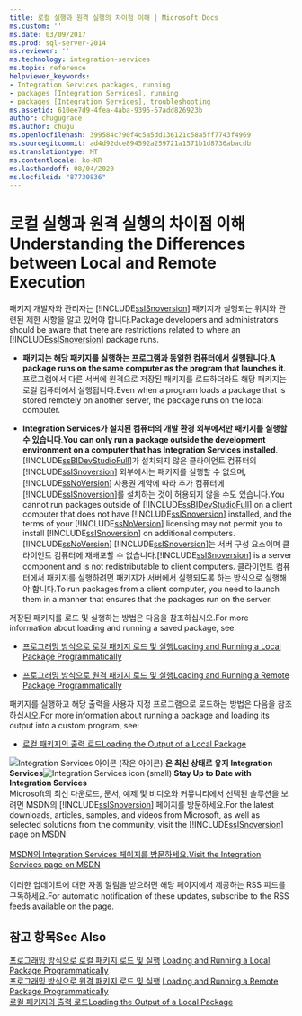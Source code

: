 ```yaml
---
title: 로컬 실행과 원격 실행의 차이점 이해 | Microsoft Docs
ms.custom: ''
ms.date: 03/09/2017
ms.prod: sql-server-2014
ms.reviewer: ''
ms.technology: integration-services
ms.topic: reference
helpviewer_keywords:
- Integration Services packages, running
- packages [Integration Services], running
- packages [Integration Services], troubleshooting
ms.assetid: 610ee7d9-4fea-4aba-9395-57add826923b
author: chugugrace
ms.author: chugu
ms.openlocfilehash: 399584c790f4c5a5dd136121c58a5ff7743f4969
ms.sourcegitcommit: ad4d92dce894592a259721a1571b1d8736abacdb
ms.translationtype: MT
ms.contentlocale: ko-KR
ms.lasthandoff: 08/04/2020
ms.locfileid: "87730836"
---
```

# <a name="understanding-the-differences-between-local-and-remote-execution"></a><span data-ttu-id="cfd2f-102">로컬 실행과 원격 실행의 차이점 이해</span><span class="sxs-lookup"><span data-stu-id="cfd2f-102">Understanding the Differences between Local and Remote Execution</span></span>
  <span data-ttu-id="cfd2f-103">패키지 개발자와 관리자는 [!INCLUDE[ssISnoversion](../../includes/ssisnoversion-md.md)] 패키지가 실행되는 위치와 관련된 제한 사항을 알고 있어야 합니다.</span><span class="sxs-lookup"><span data-stu-id="cfd2f-103">Package developers and administrators should be aware that there are restrictions related to where an [!INCLUDE[ssISnoversion](../../includes/ssisnoversion-md.md)] package runs.</span></span>  
  
-   <span data-ttu-id="cfd2f-104">**패키지는 해당 패키지를 실행하는 프로그램과 동일한 컴퓨터에서 실행됩니다**.</span><span class="sxs-lookup"><span data-stu-id="cfd2f-104">**A package runs on the same computer as the program that launches it**.</span></span> <span data-ttu-id="cfd2f-105">프로그램에서 다른 서버에 원격으로 저장된 패키지를 로드하더라도 해당 패키지는 로컬 컴퓨터에서 실행됩니다.</span><span class="sxs-lookup"><span data-stu-id="cfd2f-105">Even when a program loads a package that is stored remotely on another server, the package runs on the local computer.</span></span>  
  
-   <span data-ttu-id="cfd2f-106">**Integration Services가 설치된 컴퓨터의 개발 환경 외부에서만 패키지를 실행할 수 있습니다**.</span><span class="sxs-lookup"><span data-stu-id="cfd2f-106">**You can only run a package outside the development environment on a computer that has Integration Services installed**.</span></span> <span data-ttu-id="cfd2f-107">[!INCLUDE[ssBIDevStudioFull](../../includes/ssbidevstudiofull-md.md)]가 설치되지 않은 클라이언트 컴퓨터의 [!INCLUDE[ssISnoversion](../../includes/ssisnoversion-md.md)] 외부에서는 패키지를 실행할 수 없으며, [!INCLUDE[ssNoVersion](../../includes/ssnoversion-md.md)] 사용권 계약에 따라 추가 컴퓨터에 [!INCLUDE[ssISnoversion](../../includes/ssisnoversion-md.md)]를 설치하는 것이 허용되지 않을 수도 있습니다.</span><span class="sxs-lookup"><span data-stu-id="cfd2f-107">You cannot run packages outside of [!INCLUDE[ssBIDevStudioFull](../../includes/ssbidevstudiofull-md.md)] on a client computer that does not have [!INCLUDE[ssISnoversion](../../includes/ssisnoversion-md.md)] installed, and the terms of your [!INCLUDE[ssNoVersion](../../includes/ssnoversion-md.md)] licensing may not permit you to install [!INCLUDE[ssISnoversion](../../includes/ssisnoversion-md.md)] on additional computers.</span></span> [!INCLUDE[ssNoVersion](../../includes/ssnoversion-md.md)] <span data-ttu-id="cfd2f-108">[!INCLUDE[ssISnoversion](../../includes/ssisnoversion-md.md)]는 서버 구성 요소이며 클라이언트 컴퓨터에 재배포할 수 없습니다.</span><span class="sxs-lookup"><span data-stu-id="cfd2f-108">[!INCLUDE[ssISnoversion](../../includes/ssisnoversion-md.md)] is a server component and is not redistributable to client computers.</span></span> <span data-ttu-id="cfd2f-109">클라이언트 컴퓨터에서 패키지를 실행하려면 패키지가 서버에서 실행되도록 하는 방식으로 실행해야 합니다.</span><span class="sxs-lookup"><span data-stu-id="cfd2f-109">To run packages from a client computer, you need to launch them in a manner that ensures that the packages run on the server.</span></span>  
  
 <span data-ttu-id="cfd2f-110">저장된 패키지를 로드 및 실행하는 방법은 다음을 참조하십시오.</span><span class="sxs-lookup"><span data-stu-id="cfd2f-110">For more information about loading and running a saved package, see:</span></span>  
  
-   [<span data-ttu-id="cfd2f-111">프로그래밍 방식으로 로컬 패키지 로드 및 실행</span><span class="sxs-lookup"><span data-stu-id="cfd2f-111">Loading and Running a Local Package Programmatically</span></span>](../run-manage-packages-programmatically/loading-and-running-a-local-package-programmatically.md)  
  
-   [<span data-ttu-id="cfd2f-112">프로그래밍 방식으로 원격 패키지 로드 및 실행</span><span class="sxs-lookup"><span data-stu-id="cfd2f-112">Loading and Running a Remote Package Programmatically</span></span>](../run-manage-packages-programmatically/loading-and-running-a-remote-package-programmatically.md)  
  
 <span data-ttu-id="cfd2f-113">패키지를 실행하고 해당 출력을 사용자 지정 프로그램으로 로드하는 방법은 다음을 참조하십시오.</span><span class="sxs-lookup"><span data-stu-id="cfd2f-113">For more information about running a package and loading its output into a custom program, see:</span></span>  
  
-   [<span data-ttu-id="cfd2f-114">로컬 패키지의 출력 로드</span><span class="sxs-lookup"><span data-stu-id="cfd2f-114">Loading the Output of a Local Package</span></span>](../run-manage-packages-programmatically/loading-the-output-of-a-local-package.md)  
  
<span data-ttu-id="cfd2f-115">![Integration Services 아이콘 (작은 아이콘)](../media/dts-16.gif "Integration Services 아이콘(작은 아이콘)")  **은 최신 상태로 유지 Integration Services**</span><span class="sxs-lookup"><span data-stu-id="cfd2f-115">![Integration Services icon (small)](../media/dts-16.gif "Integration Services icon (small)")  **Stay Up to Date with Integration Services**</span></span><br /> <span data-ttu-id="cfd2f-116">Microsoft의 최신 다운로드, 문서, 예제 및 비디오와 커뮤니티에서 선택된 솔루션을 보려면 MSDN의 [!INCLUDE[ssISnoversion](../../includes/ssisnoversion-md.md)] 페이지를 방문하세요.</span><span class="sxs-lookup"><span data-stu-id="cfd2f-116">For the latest downloads, articles, samples, and videos from Microsoft, as well as selected solutions from the community, visit the [!INCLUDE[ssISnoversion](../../includes/ssisnoversion-md.md)] page on MSDN:</span></span><br /><br /> [<span data-ttu-id="cfd2f-117">MSDN의 Integration Services 페이지를 방문하세요.</span><span class="sxs-lookup"><span data-stu-id="cfd2f-117">Visit the Integration Services page on MSDN</span></span>](https://go.microsoft.com/fwlink/?LinkId=136655)<br /><br /> <span data-ttu-id="cfd2f-118">이러한 업데이트에 대한 자동 알림을 받으려면 해당 페이지에서 제공하는 RSS 피드를 구독하세요.</span><span class="sxs-lookup"><span data-stu-id="cfd2f-118">For automatic notification of these updates, subscribe to the RSS feeds available on the page.</span></span>  
  
## <a name="see-also"></a><span data-ttu-id="cfd2f-119">참고 항목</span><span class="sxs-lookup"><span data-stu-id="cfd2f-119">See Also</span></span>  
 <span data-ttu-id="cfd2f-120">[프로그래밍 방식으로 로컬 패키지 로드 및 실행](../run-manage-packages-programmatically/loading-and-running-a-local-package-programmatically.md) </span><span class="sxs-lookup"><span data-stu-id="cfd2f-120">[Loading and Running a Local Package Programmatically](../run-manage-packages-programmatically/loading-and-running-a-local-package-programmatically.md) </span></span>  
 <span data-ttu-id="cfd2f-121">[프로그래밍 방식으로 원격 패키지 로드 및 실행](../run-manage-packages-programmatically/loading-and-running-a-remote-package-programmatically.md) </span><span class="sxs-lookup"><span data-stu-id="cfd2f-121">[Loading and Running a Remote Package Programmatically](../run-manage-packages-programmatically/loading-and-running-a-remote-package-programmatically.md) </span></span>  
 [<span data-ttu-id="cfd2f-122">로컬 패키지의 출력 로드</span><span class="sxs-lookup"><span data-stu-id="cfd2f-122">Loading the Output of a Local Package</span></span>](../run-manage-packages-programmatically/loading-the-output-of-a-local-package.md)  
  
  
